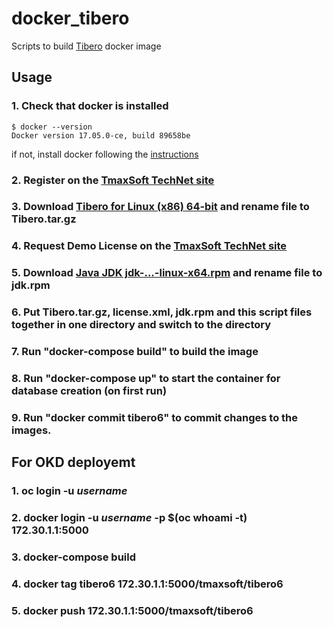 # docker_tibero
Scripts to build [Tibero](http://tmaxsoft.com/products/tibero/) docker image

## Usage
### 1. Check that docker is installed 
    $ docker --version
    Docker version 17.05.0-ce, build 89658be
if not, install docker following the [instructions](https://docs.docker.com/engine/installation)
### 2. Register on the [TmaxSoft TechNet site](https://technet.tmaxsoft.com/en/front/main/main.do)
### 3. Download [Tibero for Linux (x86) 64-bit](https://technet.tmaxsoft.com/en/front/download/viewDownload.do?cmProductCode=0301&version_seq=PVER-20170217-000001&doc_type_cd=DN) and rename file to Tibero.tar.gz
### 4. Request Demo License on the [TmaxSoft TechNet site](https://technet.tmaxsoft.com/en/front/main/main.do)
### 5. Download [Java JDK jdk-...-linux-x64.rpm](http://www.oracle.com/technetwork/java/javase/downloads/jdk8-downloads-2133151.html) and rename file to jdk.rpm
### 6. Put Tibero.tar.gz, license.xml, jdk.rpm and this script files together in one directory and switch to the directory
### 7. Run "docker-compose build" to build the image
### 8. Run "docker-compose up" to start the container for database creation (on first run)
### 9. Run "docker commit tibero6" to commit changes to the images.

## For OKD deployemt
### 1. oc login -u *username*
### 2. docker login -u *username* -p $(oc whoami -t) 172.30.1.1:5000
### 3. docker-compose build
### 4. docker tag tibero6 172.30.1.1:5000/tmaxsoft/tibero6
### 5. docker push 172.30.1.1:5000/tmaxsoft/tibero6
